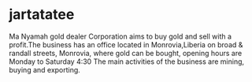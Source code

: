 # jartatatee
  Ma Nyamah gold dealer Corporation aims to buy gold and sell with a profit.The business has an office located in Monrovia,Liberia on broad &amp; randall streets, Monrovia, where gold can be bought, opening hours are Monday to Saturday 4:30 The main activities of the business are mining, buying and exporting. 
